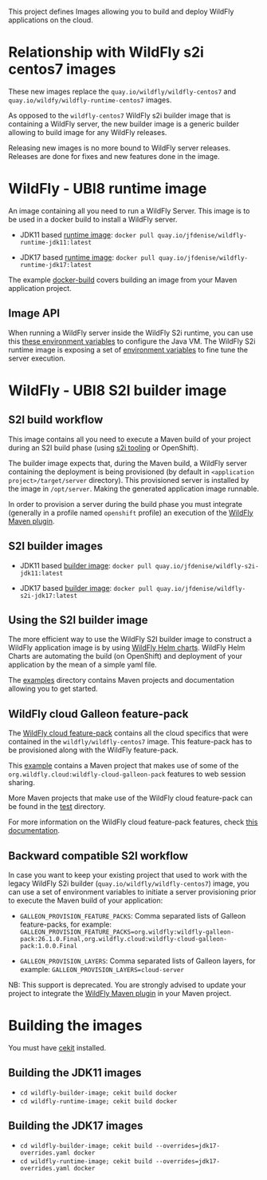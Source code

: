 This project defines Images allowing you to build and deploy WildFly applications on the cloud.

# Relationship with WildFly s2i centos7 images

These new images replace the `quay.io/wildfly/wildfly-centos7` and `quay.io/wildfy/wildfly-runtime-centos7` images.

As opposed to the `wildfly-centos7` WildFly s2i builder image that is containing a WildFly server, the new builder image 
is a generic builder allowing to build image for any WildFly releases.

Releasing new images is no more bound to WildFly server releases. Releases are done for fixes and new features done in the image.

# WildFly - UBI8 runtime image

An image containing all you need to run a WildFly Server. This image is to be used in a docker build to install a WildFly server.

* JDK11 based [runtime image](wildfly-runtime-image/image.yaml): `docker pull quay.io/jfdenise/wildfly-runtime-jdk11:latest`

* JDK17 based [runtime image](wildfly-runtime-image/jdk17-overrides.yaml): `docker pull quay.io/jfdenise/wildfly-runtime-jdk17:latest`

The example [docker-build](examples/docker-build) covers building an image from your Maven application project.

## Image API

When running a WildFly server inside the WildFly S2i runtime, you can use this [these environment variables](https://github.com/jboss-container-images/openjdk/blob/develop/modules/jvm/api/module.yaml) to configure the Java VM.
The WildFly S2i runtime image is exposing a set of [environment variables](https://github.com/wildfly/wildfly-cekit-modules/blob/main/jboss/container/wildfly/run/api/module.yaml) to fine tune the server execution.

# WildFly - UBI8 S2I builder image

## S2I build workflow

This image contains all you need to execute a Maven build of your project during an S2I build phase (using [s2i tooling](https://github.com/openshift/source-to-image) or OpenShift).

The builder image expects that, during the Maven build, a WildFly server containing the deployment is being provisioned (by default in `<application project>/target/server` directory). This provisioned server 
is installed by the image in `/opt/server`. Making the generated application image runnable.

In order to provision a server during the build phase you must integrate (generally in a profile named `openshift` profile) an execution of the  [WildFly Maven plugin](https://github.com/wildfly/wildfly-maven-plugin/).

## S2I builder images

* JDK11 based [builder image](wildfly-builder-image/image.yaml): `docker pull quay.io/jfdenise/wildfly-s2i-jdk11:latest`

* JDK17 based [builder image](wildfly-builder-image/jdk17-overrides.yaml): `docker pull quay.io/jfdenise/wildfly-s2i-jdk17:latest`


## Using the S2I builder image

The more efficient way to use the WildFly S2I builder image to construct a WildFly application image is by using [WildFly Helm charts](https://github.com/wildfly/wildfly-charts).
WildFly Helm Charts  are automating the build (on OpenShift) and deployment of your application by the mean of a simple yaml file.

The [examples](examples) directory contains Maven projects and documentation allowing you to get started.

## WildFly cloud Galleon feature-pack

The [WildFly cloud feature-pack](https://github.com/wildfly-extras/wildfly-cloud-galleon-pack) contains all the cloud specifics that were contained in the `wildfly/wildfly-centos7` image.
This feature-pack has to be provisioned along with the WildFly feature-pack. 

This [example](examples/web-clustering) contains a Maven project that makes use of some of the `org.wildfly.cloud:wildfly-cloud-galleon-pack` 
features to web session sharing.

More Maven projects that make use of the WildFly cloud feature-pack can be found in the [test](test) directory.

For more information on the WildFly cloud feature-pack features, check [this documentation](https://github.com/wildfly-extras/wildfly-cloud-galleon-pack/blob/main/README.md).

## Backward compatible S2I workflow

In case you want to keep your existing project that used to work with the legacy WildFly S2i builder (`quay.io/wildfly/wildfly-centos7`) image, you can use a set of environment variables 
to initiate a server provisioning prior to execute the Maven build of your application:

* `GALLEON_PROVISION_FEATURE_PACKS`: Comma separated lists of Galleon feature-packs, for example: 
`GALLEON_PROVISION_FEATURE_PACKS=org.wildfly:wildfly-galleon-pack:26.1.0.Final,org.wildfly.cloud:wildfly-cloud-galleon-pack:1.0.0.Final` 

* `GALLEON_PROVISION_LAYERS`: Comma separated lists of Galleon layers, for example: `GALLEON_PROVISION_LAYERS=cloud-server`

NB: This support is deprecated. You are strongly advised to update your project to integrate the [WildFly Maven plugin](https://github.com/wildfly/wildfly-maven-plugin/) in your Maven project.


# Building the images

You must have [cekit](https://github.com/cekit/cekit) installed.

## Building the JDK11 images

* `cd wildfly-builder-image; cekit build docker`
* `cd wildfly-runtime-image; cekit build docker`

## Building the JDK17 images

* `cd wildfly-builder-image; cekit build --overrides=jdk17-overrides.yaml docker`
* `cd wildfly-runtime-image; cekit build --overrides=jdk17-overrides.yaml docker`